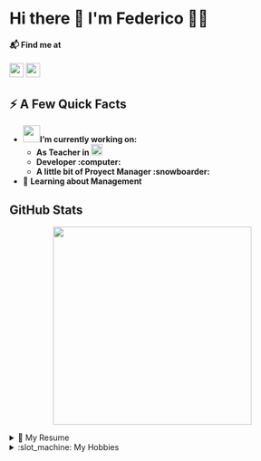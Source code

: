 <h1>
    Hi there 👋 I'm Federico 👨‍💻
</h1>
<h4>
📬 Find me at
</h4>
<p>
    <a href="https://www.linkedin.com/in/federico-madoery"><img
            src="https://img.shields.io/badge/linkedin-%230077B5.svg?&style=for-the-badge&logo=linkedin&logoColor=white"
            height=25></a> <a href="https://es.stackoverflow.com/users/69913/federico-madoery?tab=profile"><img
        src="https://img.shields.io/badge/stack%20overflow-FE7A16?logo=stack-overflow&logoColor=white&style=for-the-badge"
        height=25></a>
</p>

<h2>
    ⚡️ A Few Quick Facts
</h2>

<ul>
    <li><b><img src="https://media.giphy.com/media/WUlplcMpOCEmTGBtBW/giphy.gif" width="30">I’m currently working on:</b>
        <ul>
            <li><b>
                As Teacher in <a href="https://www.frsf.utn.edu.ar/"><img
                    src="https://utn.edu.ar/images/logo-utn.png" height=20 alt="UTN"></a></b>
            </li>
            <li>
               <b> Developer :computer:</b>
            </li>
            <li>
                <b>A little bit of Proyect Manager :snowboarder: </b>
            </li>
        </ul>
    </li>
    <li>🌱 <b>Learning about Management</b></li>
</ul>

<h2>GitHub Stats</h2>

<p align='center'>
    <a href="#"><img
            src="https://github-readme-stats.vercel.app/api?username=FedeMadoery&show_icons=true&count_private=true&theme=dark"
            width="350"></a>
</p>

<details>
    <summary>📃 My Resume</summary>

</details>
<details>
    <summary>:slot_machine: My Hobbies</summary>

</details>
